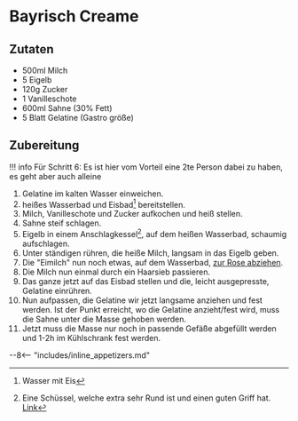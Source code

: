 # Bayrisch Creame

## Zutaten

- 500ml Milch
- 5 Eigelb
- 120g Zucker
- 1 Vanilleschote
- 600ml Sahne (30% Fett)
- 5 Blatt Gelatine (Gastro größe)

## Zubereitung

!!! info
    Für Schritt 6: Es ist hier vom Vorteil eine 2te Person dabei zu haben, es geht aber auch alleine

1. Gelatine im kalten Wasser einweichen.
2. heißes Wasserbad und Eisbad[^1] bereitstellen.
3. Milch, Vanilleschote und Zucker aufkochen und heiß stellen.
4. Sahne steif schlagen.
5. Eigelb in einem Anschlagkessel[^2], auf dem heißen Wasserbad, schaumig aufschlagen.
6. Unter ständigen rühren, die heiße Milch, langsam in das Eigelb geben.
7. Die "Eimilch" nun noch etwas, auf dem Wasserbad, [zur Rose abziehen](https://de.wikipedia.org/wiki/Zur_Rose_abziehen).
8. Die Milch nun einmal durch ein Haarsieb passieren.
9. Das ganze jetzt auf das Eisbad stellen und die, leicht ausgepresste, Gelatine einrühren.
10. Nun aufpassen, die Gelatine wir jetzt langsame anziehen und fest werden. Ist der Punkt erreicht, wo die Gelatine anzieht/fest wird, muss die Sahne unter die Masse gehoben werden.
11. Jetzt muss die Masse nur noch in passende Gefäße abgefüllt werden und 1-2h im Kühlschrank fest werden.

[^1]: Wasser mit Eis
[^2]: Eine Schüssel, welche extra sehr Rund ist und einen guten Griff hat. [Link](https://www.amazon.de/dp/B01BHZ0ODE/ref=cm_sw_r_tw_dp_4AE9FSPYKMPAD7N831HG)

--8<-- "includes/inline_appetizers.md"
